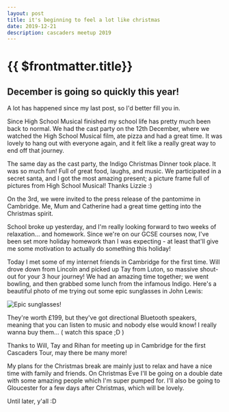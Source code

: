 ```yaml
---
layout: post
title: it's beginning to feel a lot like christmas
date: 2019-12-21
description: cascaders meetup 2019
---
```

# {{ $frontmatter.title}}
## December is going so quickly this year!

A lot has happened since my last post, so I'd better fill you in.

Since High School Musical finished my school life has pretty much been back to normal. We had the cast party on the 12th December, where we watched the High School Musical film, ate pizza and had a great time. It was lovely to hang out with everyone again, and it felt like a really great way to end off that journey.

The same day as the cast party, the Indigo Christmas Dinner took place. It was so much fun! Full of great food, laughs, and music. We participated in a secret santa, and I got the most amazing present; a picture frame full of pictures from High School Musical! Thanks Lizzie :)

On the 3rd, we were invited to the press release of the pantomime in Cambridge. Me, Mum and Catherine had a great time getting into the Christmas spirit.

School broke up yesterday, and I'm really looking forward to two weeks of relaxation... and homework. Since we're on our GCSE courses now, I've been set more holiday homework than I was expecting - at least that'll give me some motivation to actually do something this holiday!

Today I met some of my internet friends in Cambridge for the first time. Will drove down from Lincoln and picked up Tay from Luton, so massive shout-out for your 3 hour journey! We had an amazing time together; we went bowling, and then grabbed some lunch from the infamous Indigo. Here's a beautiful photo of me trying out some epic sunglasses in John Lewis: 

![Epic sunglasses!](/uploads/it's-beginning-to-feel-a-lot-like-christmas-1.jpg "Sunglasses :D")

They're worth £199, but they've got directional Bluetooth speakers, meaning that you can listen to music and nobody else would know! I really wanna buy them... ( watch this space ;D )

Thanks to Will, Tay and Rihan for meeting up in Cambridge for the first Cascaders Tour, may there be many more!

My plans for the Christmas break are mainly just to relax and have a nice time with family and friends. On Christmas Eve I'll be going on a double date with some amazing people which I'm super pumped for. I'll also be going to Gloucester for a few days after Christmas, which will be lovely.

Until later, y'all :D
